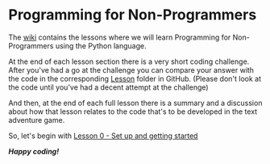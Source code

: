 # Programming for Non-Programmers

The [wiki](https://github.com/peeusste/bbc_intro_programming_text_game/wiki) contains the lessons where we will learn Programming for Non-Programmers using the Python language.

At the end of each lesson section there is a very short coding challenge. After you've had a go at the challenge you can compare your answer with the code in the corresponding [Lesson](https://github.com/peeusste/bbc_intro_programming_text_game/tree/main/Lessons) folder in GitHub. (Please don't look at the code until you've had a decent attempt at the challenge)

And then, at the end of each full lesson there is a summary and a discussion about how that lesson relates to the code that's to be developed in the text adventure game.

So, let's begin with [Lesson 0 - Set up and getting started](https://github.com/peeusste/bbc_intro_programming_text_game/wiki/Lesson-0)

**_Happy coding!_**


